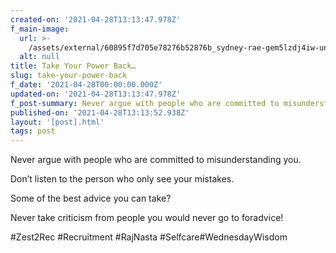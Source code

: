 ```yaml
---
created-on: '2021-04-28T13:13:47.978Z'
f_main-image:
  url: >-
    /assets/external/60895f7d705e78276b52876b_sydney-rae-gem5lzdj4iw-unsplash.jpg
  alt: null
title: Take Your Power Back…
slug: take-your-power-back
f_date: '2021-04-28T00:00:00.000Z'
updated-on: '2021-04-28T13:13:47.978Z'
f_post-summary: Never argue with people who are committed to misunderstanding you.
published-on: '2021-04-28T13:13:52.938Z'
layout: '[post].html'
tags: post
---
```


Never argue with people who are committed to misunderstanding you.

Don’t listen to the person who only see your mistakes.

Some of the best advice you can take?  

Never take criticism from people you would never go to foradvice!

#Zest2Rec #Recruitment #RajNasta #Selfcare#WednesdayWisdom

